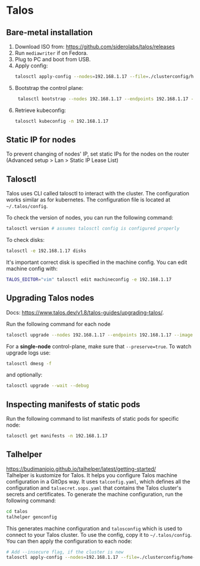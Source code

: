 # Talos

## Bare-metal installation
1. Download ISO from: https://github.com/siderolabs/talos/releases
2. Run `mediawriter` if on Fedora.
3. Plug to PC and boot from USB.
4. Apply config:
   ```bash
   talosctl apply-config --nodes=192.168.1.17 --file=./clusterconfig/home-control-plane-1.yaml --insecure
   ```
5. Bootstrap the control plane:
   ```bash
    talosctl bootstrap --nodes 192.168.1.17 --endpoints 192.168.1.17 --talosconfig=./clusterconfig/talosconfig
   ```
6. Retrieve kubeconfig:
   ```bash
   talosctl kubeconfig -n 192.168.1.17
   ```

## Static IP for nodes
To prevent changing of nodes' IP, set static IPs for the nodes on the router (Advanced setup > Lan > Static IP Lease List)

## Talosctl

Talos uses CLI called talosctl to interact with the cluster. The configuration works similar as for kubernetes. The configuration file is located at `~/.talos/config`.

To check the version of nodes, you can run the following command:
```bash
talosctl version # assumes talosctl config is configured properly
```
To check disks:
```bash
talosctl -e 192.168.1.17 disks
```
It's important correct disk is specified in the machine config. You can edit machine config with:
```bash
TALOS_EDITOR="vim" talosctl edit machineconfig -e 192.168.1.17
```

## Upgrading Talos nodes
Docs: https://www.talos.dev/v1.8/talos-guides/upgrading-talos/.

Run the following command for each node
```bash
talosctl upgrade --nodes 192.168.1.17 --endpoints 192.168.1.17 --image <copy-from-machine-configuration> --preserve=true
```
For a **single-node** control-plane, make sure that `--preserve=true`. To watch upgrade logs use:
```bash
talosctl dmesg -f
```
and optionally:
```bash
talosctl upgrade --wait --debug
```

## Inspecting manifests of static pods
Run the following command to list manifests of static pods for specific node:
```bash
talosctl get manifests -n 192.168.1.17
```

## Talhelper
https://budimanjojo.github.io/talhelper/latest/getting-started/ \
Talhelper is kustomize for Talos. It helps you configure Talos machine configuration in a GitOps way.
It uses `talconfig.yaml`, which defines all the configuration and `talsecret.sops.yaml` that contains the Talos cluster's
secrets and certificates. To generate the machine configuration, run the following command:
```bash
cd talos
talhelper genconfig
```
This generates machine configuration and `talosconfig` which is used to connect to your Talos cluster. To use the config,
copy it to `~/.talos/config`. You can then apply the configuration to each node:
```bash
# Add --insecure flag, if the cluster is new
talosctl apply-config --nodes=192.168.1.17 --file=./clusterconfig/home-control-plane-1.yaml
```

